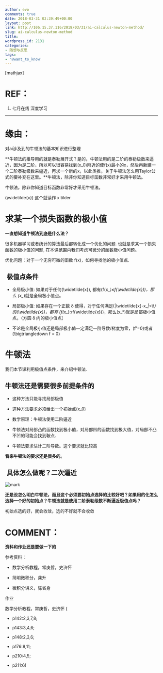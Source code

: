 ```yaml
---
author: evo
comments: true
date: 2018-03-31 02:39:49+00:00
layout: post
link: http://106.15.37.116/2018/03/31/ai-calculus-newton-method/
slug: ai-calculus-newton-method
title:
wordpress_id: 2131
categories:
- 随想与反思
tags:
- '@want_to_know'
---
```


<!-- more -->

[mathjax]


# REF：






  1. 七月在线 深度学习

********************************************************************************


# 缘由：


对ai涉及到的牛顿法的基本知识进行整理

**牛顿法的推导用的就是泰勒展开式？是的，牛顿法用的是二阶的泰勒级数来逼近，因为是二阶，所以可以很容易找到\(x_0\)附近的使f(x)最小的x，然后再新建一个二阶泰勒级数来逼近，再求一个新的x，以此类推。关于牛顿法怎么用Taylor公式的要补充在这里。**牛顿法，除非你知道目标函数非常好才采用牛顿法。

牛顿法，除非你知道目标函数非常好才采用牛顿法。



\(\widetilde{x}\) 这个就读作 x tilder




# 求某一个损失函数的极小值


**一直想知道牛顿法到底是什么法？**

很多机器学习或者统计的算法最后都转化成一个优化的问题. 也就是求某一个损失函数的极小值的问题, 在本课范围内我们考虑可微分的函数极小值问题。

优化问题：对于一个无穷可微的函数 f(x)，如何寻找他的极小值点.


##  极值点条件






  * 全局极小值: 如果对于任何\(\widetilde{x}\), 都有\(f(x_*)≤f(\widetilde{x})\)，那么 \(x_*\)就是全局极小值点。

  * 局部极小值: 如果存在一个正数 δ 使得，对于任何满足\(|\widetilde{x}-x_*|<δ\)的\(\widetilde{x}\)，都有 \(f(x_*)≤f(\widetilde{x})\)，那么\(x_*\)就是局部极小值点。（方圆 δ 内的极小值点）

  * 不论是全局极小值还是局部极小值一定满足一阶导数/梯度为零，\(f'=0\)或者\(\bigtriangledown f = 0\)




#




#




# 牛顿法


我们本节课利用极值点条件，来介绍牛顿法.


## 牛顿法还是需要很多前提条件的






  * 这种方法只能寻找局部极值

  * 这种方法要求必须给出一个初始点\(x_0\)

  * 数学原理：牛顿法使用二阶逼近

  * 牛顿法对局部凸的函数找到极小值，对局部凹的函数找到极大值，对局部不凸不凹的可能会找到鞍点.

  * 牛顿法要求估计二阶导数。这个要求就比较高


**看来牛顿法的要求还是很多的。**


##  具体怎么做呢？二次逼近




![mark](http://pacdb2bfr.bkt.clouddn.com/blog/image/180727/JcBKhmF5Ch.png?imageslim)

**还是没怎么明白牛顿法，而且这个必须要初始点选择的比较好吧？如果用的化怎么选择一个好的初始点？牛顿法就是使用二阶泰勒级数不断逼近极值点吗？**

初始点选的好，就会收敛，选的不好就不会收敛


#




# COMMENT：


**资料和作业还是要做一下的**

参考资料：




  * 数学分析教程，常庚哲，史济怀

  * 简明微积分，龚升

  * 微积分讲义，陈省身


作业

数学分析教程，常庚哲，史济怀 (


  * p142:2,3,7,8;

  * p143:3,4,6;

  * p148:2,3,6;

  * p176:8,11;

  * p210:4,5;

  * p211:6)
